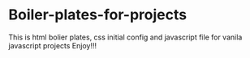 # Boiler-plates-for-projects
This is html bolier plates, css initial config and javascript file for vanila javascript projects
Enjoy!!!
